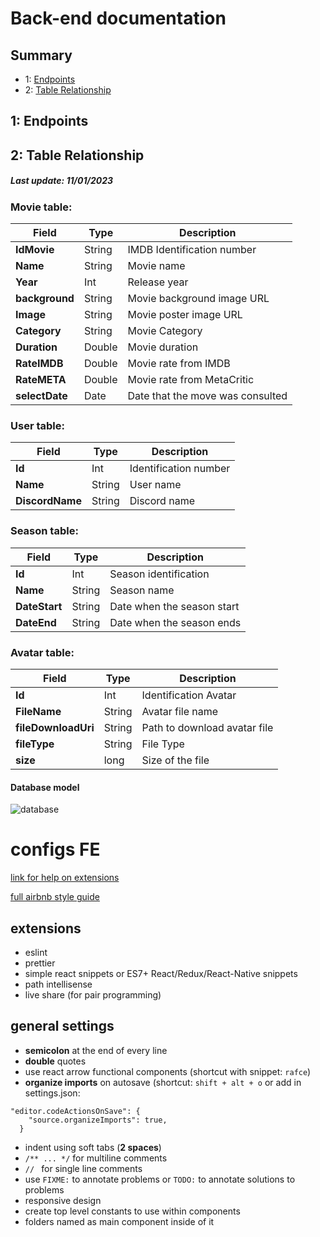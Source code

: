 # Back-end documentation
## Summary

- 1: [Endpoints]()
- 2: [Table Relationship]()




## 1: Endpoints



## 2: Table Relationship

##### Last update: 11/01/2023

### Movie table:

| Field  |  Type |Description   |
|---|---|---|
| **IdMovie**  | String  | IMDB Identification number  |
| **Name**  | String  | Movie name  |
| **Year**  | Int  |  Release year |
|  **background** | String  | Movie background image URL  |
|  **Image** | String  |  Movie poster image URL |
|  **Category** | String  | Movie Category  |
|  **Duration** | Double  | Movie duration  |
|  **RateIMDB** | Double  | Movie rate from IMDB  |
| **RateMETA**  | Double  | Movie rate from MetaCritic  |
| **selectDate**   | Date      | Date that the move was consulted|

### User table:

| Field  |  Type |Description   |
|---|---|---|
| **Id**  | Int  | Identification number  |
| **Name** |  String |  User name |
|  **DiscordName** |  String |  Discord name |

### Season table:

| Field  |  Type |Description   |
|---|---|---|
| **Id**  | Int  | Season identification  |
|   **Name**    |String| Season name
| **DateStart** |  String |  Date when the season start |
|  **DateEnd** |  String |  Date when the season ends |

### Avatar table: 
    
| Field  |  Type |Description   |
|---|---|---|
| **Id**  | Int  | Identification Avatar  |
| **FileName** |  String |  Avatar file name  |
|  **fileDownloadUri** |  String |  Path to download avatar file |
|   **fileType**    | String    |   File Type|
|   **size**    | long| Size of the file|

#### Database model

![database](Documentation/Database_image.jpg)


# configs FE

[link for help on extensions](https://itnext.io/keep-code-consistent-across-developers-the-easy-way-with-prettier-eslint-60bb7e91b76c)

[full airbnb style guide](https://github.com/airbnb/javascript)

## extensions

- eslint
- prettier
- simple react snippets or ES7+ React/Redux/React-Native snippets
- path intellisense
- live share (for pair programming)

## general settings

- **semicolon** at the end of every line
- **double** quotes
- use react arrow functional components (shortcut with snippet: `rafce`)
- **organize imports** on autosave (shortcut: `shift + alt + o` or add in settings.json:
```
"editor.codeActionsOnSave": {
    "source.organizeImports": true,
  }
  ```
   
- indent using soft tabs (**2 spaces**)
- `/** ... */` for multiline comments
- `// ` for single line comments
- use `FIXME:` to annotate problems or `TODO:` to annotate solutions to problems
- responsive design
- create top level constants to use within components
- folders named as main component inside of it

